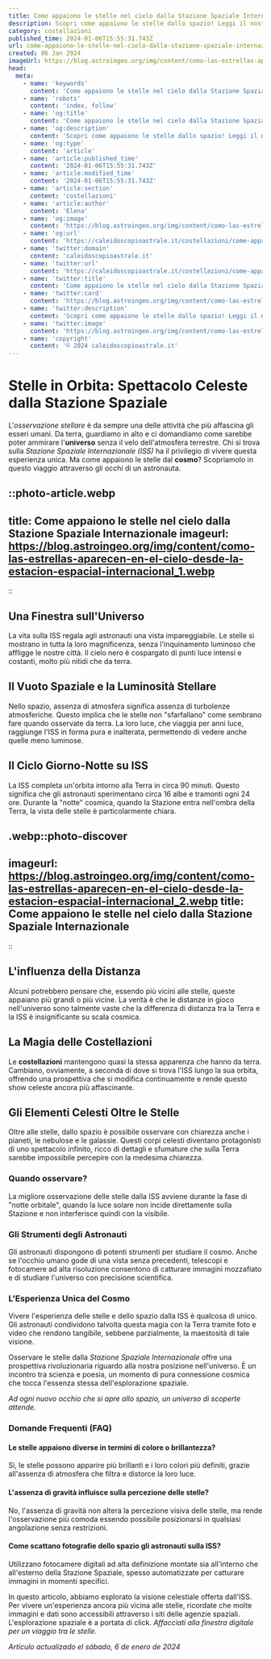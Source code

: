 ```yaml
---
title: Come appaiono le stelle nel cielo dalla Stazione Spaziale Internazionale
description: Scopri come appaiono le stelle dallo spazio! Leggi il nostro articolo e viaggia alla ISS attraverso un cielo inedito.
category: costellazioni
published_time: 2024-01-06T15:55:31.743Z
url: come-appaiono-le-stelle-nel-cielo-dalla-stazione-spaziale-internazionale
created: 06 Jan 2024
imageUrl: https://blog.astroingeo.org/img/content/como-las-estrellas-aparecen-en-el-cielo-desde-la-estacion-espacial-internacional_1.webp
head:
  meta:
    - name: 'keywords'
      content: 'Come appaiono le stelle nel cielo dalla Stazione Spaziale Internazionale'
    - name: 'robots'
      content: 'index, follow'
    - name: 'og:title'
      content: 'Come appaiono le stelle nel cielo dalla Stazione Spaziale Internazionale'
    - name: 'og:description'
      content: 'Scopri come appaiono le stelle dallo spazio! Leggi il nostro articolo e viaggia alla ISS attraverso un cielo inedito.'
    - name: 'og:type'
      content: 'article'
    - name: 'article:published_time'
      content: '2024-01-06T15:55:31.743Z'
    - name: 'article:modified_time'
      content: '2024-01-06T15:55:31.743Z'
    - name: 'article:section'
      content: 'costellazioni'
    - name: 'article:author'
      content: 'Elena'
    - name: 'og:image'
      content: 'https://blog.astroingeo.org/img/content/como-las-estrellas-aparecen-en-el-cielo-desde-la-estacion-espacial-internacional_1.webp'
    - name: 'og:url'
      content: 'https://caleidoscopioastrale.it/costellazioni/come-appaiono-le-stelle-nel-cielo-dalla-stazione-spaziale-internazionale'
    - name: 'twitter:domain'
      content: 'caleidoscopioastrale.it'
    - name: 'twitter:url'
      content: 'https://caleidoscopioastrale.it/costellazioni/come-appaiono-le-stelle-nel-cielo-dalla-stazione-spaziale-internazionale'
    - name: 'twitter:title'
      content: 'Come appaiono le stelle nel cielo dalla Stazione Spaziale Internazionale'
    - name: 'twitter:card'
      content: 'https://blog.astroingeo.org/img/content/como-las-estrellas-aparecen-en-el-cielo-desde-la-estacion-espacial-internacional_1.webp'
    - name: 'twitter:description'
      content: 'Scopri come appaiono le stelle dallo spazio! Leggi il nostro articolo e viaggia alla ISS attraverso un cielo inedito.'
    - name: 'twitter:image'
      content: 'https://blog.astroingeo.org/img/content/como-las-estrellas-aparecen-en-el-cielo-desde-la-estacion-espacial-internacional_1.webp'
    - name: 'copyright'
      content: '© 2024 caleidoscopioastrale.it'
---
```

# Stelle in Orbita: Spettacolo Celeste dalla Stazione Spaziale

L'*osservazione stellare* è da sempre una delle attività che più affascina gli esseri umani. Da terra, guardiamo in alto e ci domandiamo come sarebbe poter ammirare l'**universo** senza il velo dell'atmosfera terrestre. Chi si trova sulla *Stazione Spaziale Internazionale (ISS)* ha il privilegio di vivere questa esperienza unica. Ma come appaiono le stelle dal **cosmo**? Scopriamolo in questo viaggio attraverso gli occhi di un astronauta.

::photo-article.webp
---
title: Come appaiono le stelle nel cielo dalla Stazione Spaziale Internazionale
imageurl: https://blog.astroingeo.org/img/content/como-las-estrellas-aparecen-en-el-cielo-desde-la-estacion-espacial-internacional_1.webp
---
::

## Una Finestra sull'Universo

La vita sulla ISS regala agli astronauti una vista impareggiabile. Le stelle si mostrano in tutta la loro magnificenza, senza l'inquinamento luminoso che affligge le nostre città. Il cielo nero è cospargato di punti luce intensi e costanti, molto più nitidi che da terra.

## Il Vuoto Spaziale e la Luminosità Stellare

Nello spazio, assenza di atmosfera significa assenza di turbolenze atmosferiche. Questo implica che le stelle non "sfarfallano" come sembrano fare quando osservate da terra. La loro luce, che viaggia per anni luce, raggiunge l'ISS in forma pura e inalterata, permettendo di vedere anche quelle meno luminose.

## Il Ciclo Giorno-Notte su ISS

La ISS completa un'orbita intorno alla Terra in circa 90 minuti. Questo significa che gli astronauti sperimentano circa 16 albe e tramonti ogni 24 ore. Durante la "notte" cosmica, quando la Stazione entra nell'ombra della Terra, la vista delle stelle è particolarmente chiara.

.webp::photo-discover
---
imageurl: https://blog.astroingeo.org/img/content/como-las-estrellas-aparecen-en-el-cielo-desde-la-estacion-espacial-internacional_2.webp
title: Come appaiono le stelle nel cielo dalla Stazione Spaziale Internazionale
---
::

## L'influenza della Distanza

Alcuni potrebbero pensare che, essendo più vicini alle stelle, queste appaiano più grandi o più vicine. La verità è che le distanze in gioco nell'universo sono talmente vaste che la differenza di distanza tra la Terra e la ISS è insignificante su scala cosmica.

## La Magia delle Costellazioni

Le **costellazioni** mantengono quasi la stessa apparenza che hanno da terra. Cambiano, ovviamente, a seconda di dove si trova l'ISS lungo la sua orbita, offrendo una prospettiva che si modifica continuamente e rende questo show celeste ancora più affascinante.

## Gli Elementi Celesti Oltre le Stelle

Oltre alle stelle, dallo spazio è possibile osservare con chiarezza anche i pianeti, le nebulose e le galassie. Questi corpi celesti diventano protagonisti di uno spettacolo infinito, ricco di dettagli e sfumature che sulla Terra sarebbe impossibile percepire con la medesima chiarezza.

### Quando osservare?

La migliore osservazione delle stelle dalla ISS avviene durante la fase di "notte orbitale", quando la luce solare non incide direttamente sulla Stazione e non interferisce quindi con la visibile.

### Gli Strumenti degli Astronauti

Gli astronauti dispongono di potenti strumenti per studiare il cosmo. Anche se l'occhio umano gode di una vista senza precedenti, telescopi e fotocamere ad alta risoluzione consentono di catturare immagini mozzafiato e di studiare l'universo con precisione scientifica.

### L'Esperienza Unica del Cosmo

Vivere l'esperienza delle stelle e dello spazio dalla ISS è qualcosa di unico. Gli astronauti condividono talvolta questa magia con la Terra tramite foto e video che rendono tangibile, sebbene parzialmente, la maestosità di tale visione.

Osservare le stelle dalla *Stazione Spaziale Internazionale* offre una prospettiva rivoluzionaria riguardo alla nostra posizione nell'universo. È un incontro tra scienza e poesia, un momento di pura connessione cosmica che tocca l'essenza stessa dell'esplorazione spaziale.

*Ad ogni nuovo occhio che si apre allo spazio, un universo di scoperte attende.*

### Domande Frequenti (FAQ)

#### Le stelle appaiono diverse in termini di colore o brillantezza?
Sì, le stelle possono apparire più brillanti e i loro colori più definiti, grazie all'assenza di atmosfera che filtra e distorce la loro luce.

#### L'assenza di gravità influisce sulla percezione delle stelle?
No, l'assenza di gravità non altera la percezione visiva delle stelle, ma rende l'osservazione più comoda essendo possibile posizionarsi in qualsiasi angolazione senza restrizioni.

#### Come scattano fotografie dello spazio gli astronauti sulla ISS?
Utilizzano fotocamere digitali ad alta definizione montate sia all'interno che all'esterno della Stazione Spaziale, spesso automatizzate per catturare immagini in momenti specifici.

In questo articolo, abbiamo esplorato la visione celestiale offerta dall'ISS. Per vivere un'esperienza ancora più vicina alle stelle, ricordate che molte immagini e dati sono accessibili attraverso i siti delle agenzie spaziali. L'esplorazione spaziale è a portata di click. *Affacciati alla finestra digitale per un viaggio tra le stelle.*

_Artículo actualizado el sábado, 6 de enero de 2024_
